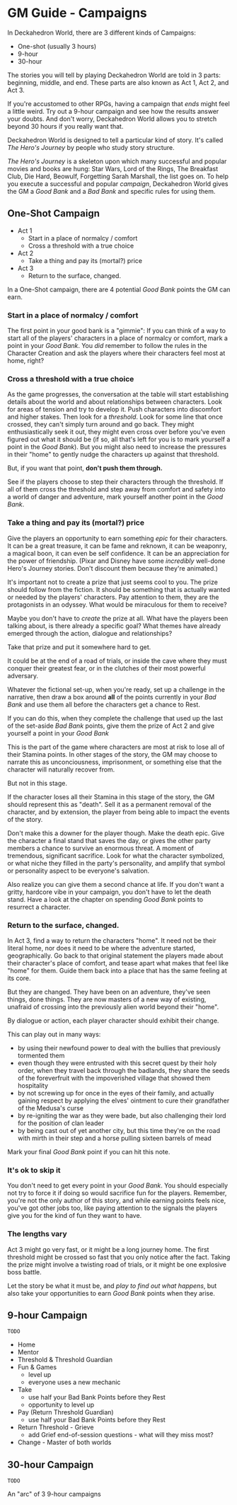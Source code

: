 # GM Guide - Campaigns

In Deckahedron World, there are 3 different kinds of Campaigns:

 * One-shot (usually 3 hours)
 * 9-hour
 * 30-hour

The stories you will tell by playing Deckahedron World are told in 3 parts:
beginning, middle, and end. These parts are also known as Act 1,
Act 2, and Act 3.

If you're accustomed to other RPGs, having a campaign that *ends* might
feel a little weird. Try out a 9-hour campaign and see how the results
answer your doubts. And don't worry, Deckahedron World allows you to stretch
beyond 30 hours if you really want that.

Deckahedron World is designed to tell a particular kind of story.
It's called *The Hero's Journey* by people who study story structure.

*The Hero's Journey* is a skeleton upon which many successful and popular
movies and books are hung: Star Wars, Lord of the Rings, The Breakfast Club,
Die Hard, Beowulf, Forgetting Sarah Marshall, the list goes on.
To help you execute a successful and popular *campaign*, Deckahedron
World gives the GM a *Good Bank* and a *Bad Bank* and specific rules for
using them.

## One-Shot Campaign

 * Act 1
     * Start in a place of normalcy / comfort
     * Cross a threshold with a true choice
 * Act 2
     * Take a thing and pay its (mortal?) price
 * Act 3
     * Return to the surface, changed.

In a One-Shot campaign, there are 4 potential *Good Bank* points the
GM can earn.

### Start in a place of normalcy / comfort

The first point in your good bank is a "gimmie": If you can think of a
way to start all of the players' characters in a place of normalcy or
comfort, mark a point in your *Good Bank*. You *did* remember to follow
the rules in the Character Creation and ask the players
where their characters feel most at home, right?

### Cross a threshold with a true choice

As the game progresses, the conversation at the table will start
establishing details about the world and about relationships between
characters. Look for areas of tension and try to develop it.  Push characters
into discomfort and higher stakes. Then look for a *threshold*. Look for
some line that once crossed, they can't simply turn around and go back.
They might enthusiastically seek it out, they might even cross over before
you've even figured out what it should be (if so, all that's left for you is
to mark yourself a point in the *Good Bank*). But you might also
need to increase the pressures in their "home" to gently nudge the characters
up against that threshold.

But, if you want that point, **don't push them through.**

See if the players choose to step their characters through the threshold.
If all of them cross the threshold and step away from comfort and safety
into a world of danger and adventure, mark yourself another point in the
*Good Bank*.

### Take a thing and pay its (mortal?) price

Give the players an opportunity to earn something *epic* for their characters.
It can be a great treasure, it can be fame and reknown, it can be weaponry, a
magical boon, it can even be self confidence.  It can be an appreciation for
the power of friendship. (Pixar and Disney have some *incredibly* well-done
Hero's Journey stories. Don't discount them because they're animated.)

It's important not to create a prize that just seems cool to you. The prize
should follow from the fiction. It should be something that is actually
wanted or needed by the players' characters.  Pay attention to them, they
are the protagonists in an odyssey. What would be miraculous for them to
receive?

Maybe you don't have to *create* the prize at all. What have the players
been talking about, is there already a specific goal? What themes have already
emerged through the action, dialogue and relationships?

Take that prize and put it somewhere hard to get.

It could be at the end of a road of trials, or inside the cave where they
must conquer their greatest fear, or in the clutches of their most powerful
adversary.

Whatever the fictional set-up, when you're ready, set up a challenge in
the narrative, then draw a box around **all** of the points currently in
your *Bad Bank* and use them all before the characters get a chance to Rest.

If you can do this, when they complete the challenge that used up the last of
the set-aside *Bad Bank* points, give them the prize of Act 2 and give
yourself a point in your *Good Bank*

This is the part of the game where characters are most at risk to lose all
of their Stamina points. In other stages of the story, the GM may choose to
narrate this as unconciousness, imprisonment, or something else that
the character will naturally recover from.

But not in this stage.

If the character loses all their Stamina in this stage of the story, the GM
should represent this as "death". Sell it as a permanent removal of the
character, and by extension, the player from being able to impact the events
of the story.

Don't make this a downer for the player though. Make the death epic.
Give the character a final stand that saves the day, or gives the other party
members a chance to survive an enormous threat. A moment of tremendous,
significant sacrifice. Look for what the character symbolized, or what niche
they filled in the party's personality, and amplify that symbol or personality
aspect to be everyone's salvation.

Also realize you can give them a second chance at life. If you don't want a
gritty, hardcore vibe in your campaign, you don't have to let the death stand.
Have a look at the chapter on spending *Good Bank* points to resurrect a
character.

### Return to the surface, changed.

In Act 3, find a way to return the characters "home". It need not be their
literal home, nor does it need to be where the adventure started,
geographically.  Go back to that original statement the players made
about their character's place of comfort, and tease apart what makes that
feel like "home" for them. Guide them back into a place that has the same
feeling at its core.

But they are changed. They have been on an adventure, they've seen things,
done things. They are now masters of a new way of existing, unafraid of
crossing into the previously alien world beyond their "home".

By dialogue or action, each player character should exhibit their change.

This can play out in many ways:

 * by using their newfound power to deal with the bullies that previously
   tormented them
 * even though they were entrusted with this secret quest by their holy order,
   when they travel back through the badlands, they share the seeds of the
   foreverfruit with the impoverished village that showed them hospitality
 * by not screwing up for once in the eyes of their family, and actually
   gaining respect by applying the elves' ointment to cure their grandfather
   of the Medusa's curse
 * by re-igniting the war as they were bade, but also challenging their lord
   for the position of clan leader
 * by being cast out of yet another city, but this time they're on the road
   with mirth in their step and a horse pulling sixteen barrels of mead

Mark your final *Good Bank* point if you can hit this note.

### It's ok to skip it

You don't need to get every point in your *Good Bank*. You should especially
not try to force it if doing so would sacrifice fun for the players. Remember,
you're not the only author of this story, and while earning points feels nice,
you've got other jobs too, like paying attention to the signals the players
give you for the kind of fun they want to have.

### The lengths vary

Act 3 might go very fast, or it might be a long journey home.  The first
threshold might be crossed so fast that you only notice after the fact.
Taking the prize might involve a twisting road of trials, or it might be
one explosive boss battle.

Let the story be what it must be, and *play to find out what happens*, but
also take your opportunities to earn *Good Bank* points when they arise.



## 9-hour Campaign

`TODO`

 * Home
 * Mentor
 * Threshold & Threshold Guardian
 * Fun & Games
   * level up
   * everyone uses a new mechanic
 * Take
   * use half your Bad Bank Points before they Rest
   * opportunity to level up
 * Pay (Return Threshold Guardian)
   * use half your Bad Bank Points before they Rest
 * Return Threshold - Grieve
   * add Grief end-of-session questions - what will they miss most?
 * Change - Master of both worlds

## 30-hour Campaign

`TODO`

An "arc" of 3 9-hour campaigns

